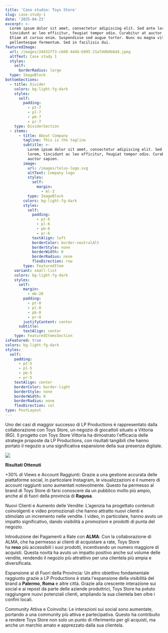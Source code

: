 ```yaml
---
title: 'Caso studio: Toys Store'
slug: case-study-1
date: '2025-04-23'
excerpt: >-
  Lorem ipsum dolor sit amet, consectetur adipiscing elit. Sed ante lorem,
  tincidunt ac leo efficitur, feugiat tempor odio. Curabitur at auctor sapien.
  Etiam at cursus enim. Suspendisse sed augue tortor. Nunc eu magna vitae lorem
  pellentesque fermentum. Sed in facilisis dui.
featuredImage:
  url: /images/24431f73-cb60-44d4-b995-21afdd6db6d4.jpeg
  altText: Case study 1
  styles:
    self:
      borderRadius: large
  type: ImageBlock
bottomSections:
  - title: Divider
    colors: bg-light-fg-dark
    styles:
      self:
        padding:
          - pt-7
          - pl-7
          - pb-7
          - pr-7
    type: DividerSection
  - items:
      - title: About Company
        tagline: This is the tagline
        subtitle: >-
          Lorem ipsum dolor sit amet, consectetur adipiscing elit. Sed ante
          lorem, tincidunt ac leo efficitur, feugiat tempor odio. Curabitur at
          auctor sapien.
        image:
          url: /images/telus-logo.svg
          altText: Company logo
          styles:
            self:
              margin:
                - ml-3
          type: ImageBlock
        colors: bg-light-fg-dark
        styles:
          self:
            padding:
              - pt-6
              - pl-6
              - pb-6
              - pr-6
            textAlign: left
            borderColor: border-neutralAlt
            borderStyle: none
            borderWidth: 0
            borderRadius: none
            flexDirection: row
        type: FeaturedItem
    variant: small-list
    colors: bg-light-fg-dark
    styles:
      self:
        margin:
          - mb-20
        padding:
          - pt-0
          - pl-0
          - pb-0
          - pr-0
        justifyContent: center
      subtitle:
        textAlign: center
    type: FeaturedItemsSection
isFeatured: true
colors: bg-light-fg-dark
styles:
  self:
    padding:
      - pt-5
      - pl-5
      - pb-5
      - pr-5
    textAlign: center
    borderColor: border-light
    borderStyle: none
    borderWidth: 0
    borderRadius: none
    flexDirection: col
type: PostLayout
---
```

Uno dei casi di maggior successo di LP Productions è rappresentato dalla collaborazione con Toys Store, un negozio di giocattoli situato a Vittoria (RG). Il progetto con Toys Store Vittoria ha dimostrato l'efficacia delle strategie proposte da LP Productions, con risultati tangibili che hanno portato il negozio a una significativa espansione della sua presenza digitale.

![](/images/Screenshot%202025-06-13%20alle%2013.12.19.png)

**Risultati Ottenuti**

+30% di Views e Account Raggiunti: Grazie a una gestione accurata delle piattaforme social, in particolare Instagram, le visualizzazioni e il numero di account raggiunti sono aumentati notevolmente. Questo ha permesso al brand di Toys Store di farsi conoscere da un pubblico molto più ampio, anche al di fuori della provincia di **Ragusa**.

Nuovi Clienti e Aumento delle Vendite: L’agenzia ha progettato contenuti coinvolgenti e video promozionali che hanno attratto nuovi clienti e stimolato un incremento nelle vendite. I video, in particolare, hanno avuto un impatto significativo, dando visibilità a promozioni e prodotti di punta del negozio.



Introduzione dei Pagamenti a Rate con **ALMA**: Con la collaborazione di ALMA, che ha permesso ai clienti di acquistare a rate, Toys Store ha **reso** più accessibili i suoi prodotti, incentivando un numero maggiore di acquisti. Questa novità ha avuto un impatto positivo anche sul volume delle vendite, rendendo il negozio più attrattivo per una clientela più ampia e diversificata.


Espansione al di Fuori della Provincia: Un altro obiettivo fondamentale raggiunto grazie a LP Productions è stata l'espansione della visibilità del brand a **Palermo**, **Roma** e altre città. Grazie alla crescente interazione sui social e ai repost da parte delle aziende produttrici, Toys Store ha potuto raggiungere nuovi potenziali clienti, ampliando la sua clientela ben oltre i confini locali.


Community Attiva e Coinvolta: Le interazioni sui social sono aumentate, portando a una community più attiva e partecipativa. Questo ha contribuito a rendere Toys Store non solo un punto di riferimento per gli acquisti, ma anche un marchio amato e apprezzato dalla sua clientela.

